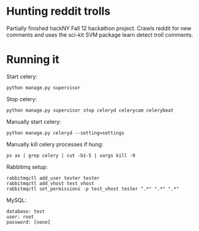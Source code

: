 Hunting reddit trolls
===============================================================

Partially finished hackNY Fall 12 hackathon project. Crawls reddit for new comments and uses the sci-kit SVM package learn detect troll comments.

# Running it

Start celery:

    python manage.py supervisor


Stop celery:

    python manage.py supervisor stop celeryd celerycam celerybeat


Manually start celery:

    python manage.py celeryd --setting=settings


Manually kill celery processes if hung:

    ps ax | grep celery | cut -b1-5 | xargs kill -9


Rabbitmq setup:

    rabbitmqctl add_user tester tester
    rabbitmqctl add_vhost test_vhost
    rabbitmqctl set_permissions -p test_vhost tester ".*" ".*" ".*"


MySQL:

    database: test
    user: root
    password: [none]
